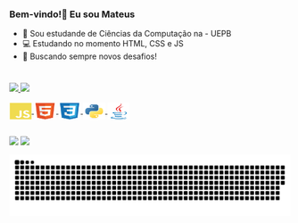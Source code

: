 ### Bem-vindo!👋 Eu sou Mateus


- 🏢 Sou estudande de Ciências da Computação na - UEPB
- 💻 Estudando no momento HTML, CSS e JS
- 💭 Buscando sempre novos desafios!
#

 <div>
  <a href="https://github.com/mateus-ssouza">
  <img height="180em" src="https://github-readme-stats.vercel.app/api?username=mateus-ssouza&show_icons=true&theme=highcontrast&include_all_commits=true&count_private=true"/>
  <img height="180em" src="https://github-readme-stats.vercel.app/api/top-langs/?username=mateus-ssouza&layout=compact&langs_count=7&theme=highcontrast"/>
</div>
  
  <div style="display: inline_block"><br>
  <img align="center" alt="Js" height="30" width="40" src="https://raw.githubusercontent.com/devicons/devicon/master/icons/javascript/javascript-plain.svg">
  <img align="center" alt="HTML" height="30" width="40" src="https://raw.githubusercontent.com/devicons/devicon/master/icons/html5/html5-original.svg">
  <img align="center" alt="CSS" height="30" width="40" src="https://raw.githubusercontent.com/devicons/devicon/master/icons/css3/css3-original.svg">
  <img align="center" alt="Python" height="30" width="40" src="https://raw.githubusercontent.com/devicons/devicon/master/icons/python/python-original.svg">
  <img align="center" alt="Java" height="30" width="40" src="https://github.com/devicons/devicon/blob/master/icons/java/java-original.svg">
</div>
  
   ##
 
<div> 
  <a href = "mailto:msouzacrv@gmail.com"><img src="https://img.shields.io/badge/-Gmail-%23333?style=for-the-badge&logo=gmail&logoColor=white" target="_blank"></a>
  <a href="https://www.linkedin.com/in/mateus-souza-8265b4206" target="_blank"><img src="https://img.shields.io/badge/-LinkedIn-%230077B5?style=for-the-badge&logo=linkedin&logoColor=white" target="_blank"></a> 
 
  ![Snake animation](https://github.com/mateus-ssouza/mateus-ssouza/blob/output/github-contribution-grid-snake.svg)
 
</div>

